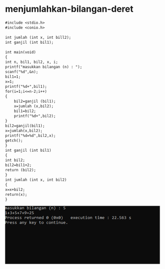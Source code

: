 # menjumlahkan-bilangan-deret

    #include <stdio.h>
    #include <conio.h>

    int jumlah (int x, int bill2);
    int ganjil (int bil1);

    int main(void)
    {
    int n, bil1, bil2, x, i;
    printf("masukkan bilangan (n) : ");
    scanf("%d",&n);
    bil1=1;
    x=1;
    printf("%d+",bil1);
    for(i=1;i<=n-2;i++)
    {
        bil2=ganjil (bil1);
        x=jumlah (x,bil2);
        bil1=bil2;
        printf("%d+",bil2);
    }
    bil2=ganjil(bil1);
    x=jumlah(x,bil2);
    printf("%d=%d",bil2,x);
    getch();
    }
    int ganjil (int bil1)
    {
    int bil2;
    bil2=bil1+2;
    return (bil2);
    }
    int jumlah (int x, int bil2)
    {
    x=x+bil2;
    return(x);
    }
    
![img](https://raw.githubusercontent.com/VIKTORKEVIN/menjumlahkan-bilangan-deret/master/menjumlakn%20bilangan%20deret.png)
